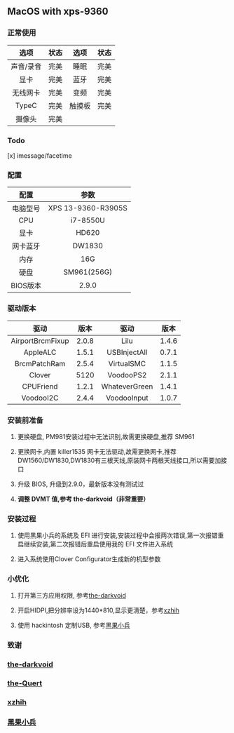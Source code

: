 ## MacOS with xps-9360

### 正常使用
 
| 选项 | 状态 | 选项 | 状态 
| :---: | :---: | :---:| :---: |
声音/录音| 完美 |睡眠| 完美 |
显卡| 完美 |蓝牙| 完美 |
无线网卡| 完美 |变频| 完美 |
TypeC| 完美 |触摸板| 完美 |
摄像头| 完美 |

### Todo

[x] imessage/facetime 

### 配置
|配置|参数
|:---:|:---:|
电脑型号 | XPS 13-9360-R3905S
CPU | i7-8550U
显卡 | HD620
网卡蓝牙 | DW1830
内存 | 16G
硬盘 | SM961(256G)
BIOS版本 | 2.9.0

### 驱动版本

驱动|版本|驱动|版本
:---:|:---:|:---:|:---:
AirportBrcmFixup|2.0.8|Lilu|1.4.6
AppleALC|1.5.1|USBInjectAll|0.7.1
BrcmPatchRam|2.5.4|VirtualSMC|1.1.5
Clover|5120|VoodooPS2|2.1.1
CPUFriend|1.2.1|WhateverGreen|1.4.1
VoodooI2C|2.4.4|VoodooInput|1.0.7

### 安装前准备

1. 更换硬盘, PM981安装过程中无法识别,故需更换硬盘,推荐 SM961

2. 更换网卡,内置 killer1535 网卡无法驱动,故需更换网卡,推荐 DW1560/DW1830,DW1830有三根天线,原装网卡两根天线接口,所以需要加接口

3. 升级 BIOS, 升级到2.9.0，最新版本没有测试过

4. **调整 DVMT 值,参考 the-darkvoid（非常重要）**

### 安装过程

1. 使用黑果小兵的系统及 EFI 进行安装,安装过程中会报两次错误,第一次报错重启继续安装,第二次报错后重启使用我的 EFI 文件进入系统

2.  进入系统使用Clover Configurator生成新的机型参数

### 小优化

1. 打开第三方应用权限, 参考[the-darkvoid](https://github.com/the-darkvoid/XPS9360-macOS)

2. 开启HIDPI,把分辨率设为1440*810,显示更清楚，参考[xzhih](https://github.com/the-Quert/XPS-9360-macOS)

3.  使用 hackintosh 定制USB, 参考[黑果小兵](https://blog.daliansky.net/Intel-FB-Patcher-USB-Custom-Video.html)

### 致谢

### [the-darkvoid](https://github.com/the-darkvoid/XPS9360-macOS)

### [the-Quert](https://github.com/the-Quert/XPS-9360-macOS)

### [xzhih](https://github.com/xzhih/one-key-hidpi)

### [黑果小兵](https://blog.daliansky.net/about/)
